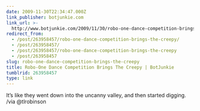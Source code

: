 ```yaml
---
date: 2009-11-30T22:34:47.000Z
link_publisher: botjunkie.com
link_url: >-
  http://www.botjunkie.com/2009/11/30/robo-one-dance-competition-brings-the-creepy/
redirect_from:
  - /post/263958457/robo-one-dance-competition-brings-the-creepy/
  - /post/263958457/
  - /post/263958457/robo-one-dance-competition-brings-the-creepy
  - /post/263958457
slug: robo-one-dance-competition-brings-the-creepy
title: Robo-One Dance Competition Brings The Creepy | BotJunkie
tumblrid: 263958457
type: link
---
```

<p>It&rsquo;s like they went down into the uncanny valley, and then started digging. /via @tlrobinson</p>
